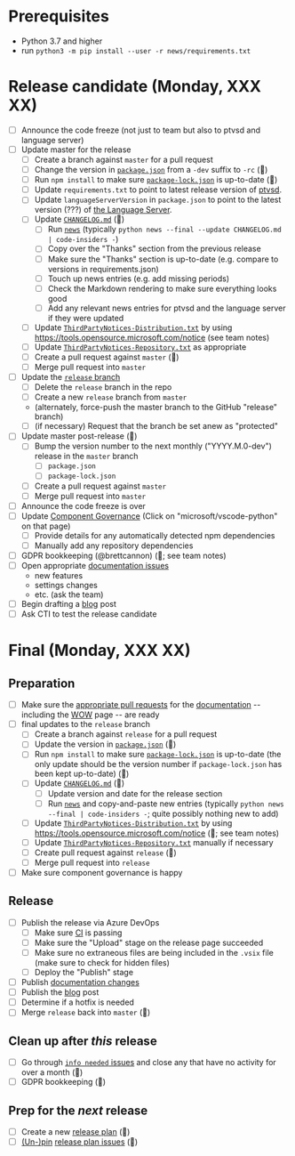 # Prerequisites

-   Python 3.7 and higher
-   run `python3 -m pip install --user -r news/requirements.txt`

# Release candidate (Monday, XXX XX)

-   [ ] Announce the code freeze (not just to team but also to ptvsd and language server)
-   [ ] Update master for the release
    -   [ ] Create a branch against `master` for a pull request
    -   [ ] Change the version in [`package.json`](https://github.com/Microsoft/vscode-python/blob/master/package.json) from a `-dev` suffix to `-rc` (🤖)
    -   [ ] Run `npm install` to make sure [`package-lock.json`](https://github.com/Microsoft/vscode-python/blob/master/package.json) is up-to-date (🤖)
    -   [ ] Update `requirements.txt` to point to latest release version of [ptvsd](https://github.com/microsoft/ptvsd).
    -   [ ] Update `languageServerVersion` in `package.json` to point to the latest version (???) of [the Language Server](https://github.com/Microsoft/python-language-server).
    -   [ ] Update [`CHANGELOG.md`](https://github.com/Microsoft/vscode-python/blob/master/CHANGELOG.md) (🤖)
        -   [ ] Run [`news`](https://github.com/Microsoft/vscode-python/tree/master/news) (typically `python news --final --update CHANGELOG.md | code-insiders -`)
        -   [ ] Copy over the "Thanks" section from the previous release
        -   [ ] Make sure the "Thanks" section is up-to-date (e.g. compare to versions in requirements.json)
        -   [ ] Touch up news entries (e.g. add missing periods)
        -   [ ] Check the Markdown rendering to make sure everything looks good
        -   [ ] Add any relevant news entries for ptvsd and the language server if they were updated
    -   [ ] Update [`ThirdPartyNotices-Distribution.txt`](https://github.com/Microsoft/vscode-python/blob/master/ThirdPartyNotices-Distribution.txt) by using https://tools.opensource.microsoft.com/notice (see team notes)
    -   [ ] Update [`ThirdPartyNotices-Repository.txt`](https://github.com/Microsoft/vscode-python/blob/master/ThirdPartyNotices-Repository.txt) as appropriate
    -   [ ] Create a pull request against `master` (🤖)
    -   [ ] Merge pull request into `master`
-   [ ] Update the [`release` branch](https://github.com/microsoft/vscode-python/branches)
    -   [ ] Delete the `release` branch in the repo
    -   [ ] Create a new `release` branch from `master`
    -   (alternately, force-push the master branch to the GitHub "release" branch)
    -   [ ] (if necessary) Request that the branch be set anew as "protected"
-   [ ] Update master post-release (🤖)
    -   [ ] Bump the version number to the next monthly ("YYYY.M.0-dev") release in the `master` branch
        -   [ ] `package.json`
        -   [ ] `package-lock.json`
    -   [ ] Create a pull request against `master`
    -   [ ] Merge pull request into `master`
-   [ ] Announce the code freeze is over
-   [ ] Update [Component Governance](https://dev.azure.com/ms/vscode-python/_componentGovernance) (Click on "microsoft/vscode-python" on that page)
    -   [ ] Provide details for any automatically detected npm dependencies
    -   [ ] Manually add any repository dependencies
-   [ ] GDPR bookkeeping (@brettcannon) (🤖; see team notes)
-   [ ] Open appropriate [documentation issues](https://github.com/microsoft/vscode-docs/issues?q=is%3Aissue+is%3Aopen+label%3Apython)
    -   new features
    -   settings changes
    -   etc. (ask the team)
-   [ ] Begin drafting a [blog](http://aka.ms/pythonblog) post
-   [ ] Ask CTI to test the release candidate

# Final (Monday, XXX XX)

## Preparation

-   [ ] Make sure the [appropriate pull requests](https://github.com/microsoft/vscode-docs/pulls) for the [documentation](https://code.visualstudio.com/docs/python/python-tutorial) -- including the [WOW](https://code.visualstudio.com/docs/languages/python) page -- are ready
-   [ ] final updates to the `release` branch
    -   [ ] Create a branch against `release` for a pull request
    -   [ ] Update the version in [`package.json`](https://github.com/Microsoft/vscode-python/blob/master/package.json) (🤖)
    -   [ ] Run `npm install` to make sure [`package-lock.json`](https://github.com/Microsoft/vscode-python/blob/master/package.json) is up-to-date (the only update should be the version number if `package-lock.json` has been kept up-to-date) (🤖)
    -   [ ] Update [`CHANGELOG.md`](https://github.com/Microsoft/vscode-python/blob/master/CHANGELOG.md) (🤖)
        -   [ ] Update version and date for the release section
        -   [ ] Run [`news`](https://github.com/Microsoft/vscode-python/tree/master/news) and copy-and-paste new entries (typically `python news --final | code-insiders -`; quite possibly nothing new to add)
    -   [ ] Update [`ThirdPartyNotices-Distribution.txt`](https://github.com/Microsoft/vscode-python/blob/master/ThirdPartyNotices-Distribution.txt) by using https://tools.opensource.microsoft.com/notice (🤖; see team notes)
    -   [ ] Update [`ThirdPartyNotices-Repository.txt`](https://github.com/Microsoft/vscode-python/blob/master/ThirdPartyNotices-Repository.txt) manually if necessary
    -   [ ] Create pull request against `release` (🤖)
    -   [ ] Merge pull request into `release`
-   [ ] Make sure component governance is happy

## Release

-   [ ] Publish the release via Azure DevOps
    -   [ ] Make sure [CI](https://github.com/Microsoft/vscode-python/blob/master/CONTRIBUTING.md) is passing
    -   [ ] Make sure the "Upload" stage on the release page succeeded
    -   [ ] Make sure no extraneous files are being included in the `.vsix` file (make sure to check for hidden files)
    -   [ ] Deploy the "Publish" stage
-   [ ] Publish [documentation changes](https://github.com/Microsoft/vscode-docs/pulls?q=is%3Apr+is%3Aopen+label%3Apython)
-   [ ] Publish the [blog](http://aka.ms/pythonblog) post
-   [ ] Determine if a hotfix is needed
-   [ ] Merge `release` back into `master` (🤖)

## Clean up after _this_ release

-   [ ] Go through [`info needed` issues](https://github.com/Microsoft/vscode-python/issues?q=is%3Aopen+label%3A%22info+needed%22+-label%3A%22data+science%22+sort%3Aupdated-asc) and close any that have no activity for over a month (🤖)
-   [ ] GDPR bookkeeping (🤖)

## Prep for the _next_ release

-   [ ] Create a new [release plan](https://raw.githubusercontent.com/microsoft/vscode-python/master/.github/release_plan.md) (🤖)
-   [ ] [(Un-)pin](https://help.github.com/en/articles/pinning-an-issue-to-your-repository) [release plan issues](https://github.com/Microsoft/vscode-python/labels/release%20plan) (🤖)
